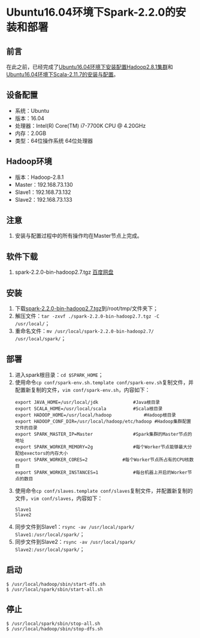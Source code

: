 # Ubuntu16.04环境下Spark-2.2.0的安装和部署
## 前言
在此之前，已经完成了[Ubuntu16.04环境下安装配置Hadoop2.8.1集群](https://github.com/hemajun815/tutorial/blob/master/apache/1.installing-hadoop2.8.1-on-ubuntu.md)和[Ubuntu16.04环境下Scala-2.11.7的安装与配置](https://github.com/hemajun815/tutorial/blob/master/apache/2.installing-scala2.11.7-on-ubuntu.md)。
## 设备配置
- 系统：Ubuntu
- 版本：16.04
- 处理器：Intel(R) Core(TM) i7-7700K CPU @ 4.20GHz
- 内存：2.0GB
- 类型：64位操作系统 64位处理器
## Hadoop环境
- 版本：Hadoop-2.8.1
- Master：192.168.73.130
- Slave1：192.168.73.132
- Slave2：192.168.73.133
## 注意
1. 安装与配置过程中的所有操作均在Master节点上完成。
## 软件下载
1. spark-2.2.0-bin-hadoop2.7.tgz [百度网盘](https://pan.baidu.com/s/1kUDb6ar)
## 安装
1. 下载[spark-2.2.0-bin-hadoop2.7.tgz](https://pan.baidu.com/s/1kUDb6ar)到/root/tmp/文件夹下；
2. 解压文件：`tar -zxvf ./spark-2.2.0-bin-hadoop2.7.tgz -C /usr/local/`；
3. 重命名文件：`mv /usr/local/spark-2.2.0-bin-hadoop2.7/ /usr/local/spark/`；
## 部署
1. 进入spark根目录：`cd $SPARK_HOME`；
2. 使用命令`cp conf/spark-env.sh.template conf/spark-env.sh`复制文件，并配置新复制的文件，`vim conf/spark-env.sh`，内容如下：
	```text
	export JAVA_HOME=/usr/local/jdk				#Java根目录
	export SCALA_HOME=/usr/local/scala			#Scala根目录
	export HADOOP_HOME=/usr/local/hadoop			#Hadoop根目录
	export HADOOP_CONF_DIR=/usr/local/hadoop/etc/hadoop	#Hadoop集群配置文件的目录 
	export SPARK_MASTER_IP=Master				#Spark集群的Master节点的地址
	export SPARK_WORKER_MEMORY=2g				#每个Worker节点能够最大分配给exectors的内存大小 
	export SPARK_WORKER_CORES=2				#每个Worker节点所占有的CPU核数目
	export SPARK_WORKER_INSTANCES=1				#每台机器上开启的Worker节点的数目
	```
3. 使用命令`cp conf/slaves.template conf/slaves`复制文件，并配置新复制的文件，`vim conf/slaves`，内容如下：
	```text
	Slave1
	Slave2
	```
4. 同步文件到Slave1：`rsync -av /usr/local/spark/ Slave1:/usr/local/spark/`；
5. 同步文件到Slave2：`rsync -av /usr/local/spark/ Slave2:/usr/local/spark/`；
## 启动
```console
$ /usr/local/hadoop/sbin/start-dfs.sh
$ /usr/local/spark/sbin/start-all.sh
```
## 停止
```console
$ /usr/local/spark/sbin/stop-all.sh
$ /usr/local/hadoop/sbin/stop-dfs.sh
```
